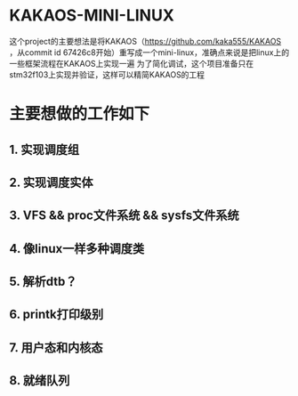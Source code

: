 # KAKAOS-MINI-LINUX
这个project的主要想法是将KAKAOS（https://github.com/kaka555/KAKAOS ，从commit id 67426c8开始）重写成一个mini-linux，准确点来说是把linux上的一些框架流程在KAKAOS上实现一遍
为了简化调试，这个项目准备只在stm32f103上实现并验证，这样可以精简KAKAOS的工程

# 主要想做的工作如下
## 1. 实现调度组
## 2. 实现调度实体
## 3. VFS && proc文件系统 && sysfs文件系统
## 4. 像linux一样多种调度类
## 5. 解析dtb？
## 6. printk打印级别
## 7. 用户态和内核态
## 8. 就绪队列
